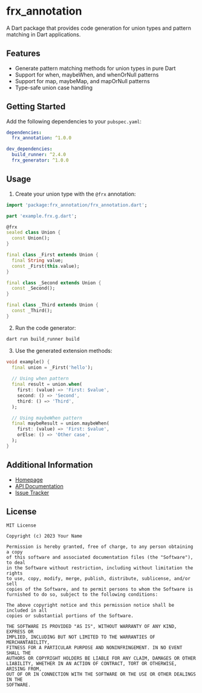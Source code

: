 # frx_annotation

A Dart package that provides code generation for union types and pattern matching in Dart applications.

## Features

- Generate pattern matching methods for union types in pure Dart
- Support for when, maybeWhen, and whenOrNull patterns
- Support for map, maybeMap, and mapOrNull patterns
- Type-safe union case handling

## Getting Started

Add the following dependencies to your `pubspec.yaml`:

```yaml
dependencies:
  frx_annotation: ^1.0.0

dev_dependencies:
  build_runner: ^2.4.0
  frx_generator: ^1.0.0
```

## Usage

1. Create your union type with the `@frx` annotation:

```dart
import 'package:frx_annotation/frx_annotation.dart';

part 'example.frx.g.dart';

@frx
sealed class Union {
  const Union();
}

final class _First extends Union {
  final String value;
  const _First(this.value);
}

final class _Second extends Union {
  const _Second();
}

final class _Third extends Union {
  const _Third();
}
```

2. Run the code generator:

```bash
dart run build_runner build
```

3. Use the generated extension methods:

```dart
void example() {
  final union = _First('hello');
  
  // Using when pattern
  final result = union.when(
    first: (value) => 'First: $value',
    second: () => 'Second',
    third: () => 'Third',
  );

  // Using maybeWhen pattern
  final maybeResult = union.maybeWhen(
    first: (value) => 'First: $value',
    orElse: () => 'Other case',
  );
}
```

## Additional Information

- [Homepage](https://github.com/yourusername/frx_annotation)
- [API Documentation](https://pub.dev/documentation/frx_annotation/latest/)
- [Issue Tracker](https://github.com/yourusername/frx_annotation/issues)

## License

```
MIT License

Copyright (c) 2023 Your Name

Permission is hereby granted, free of charge, to any person obtaining a copy
of this software and associated documentation files (the "Software"), to deal
in the Software without restriction, including without limitation the rights
to use, copy, modify, merge, publish, distribute, sublicense, and/or sell
copies of the Software, and to permit persons to whom the Software is
furnished to do so, subject to the following conditions:

The above copyright notice and this permission notice shall be included in all
copies or substantial portions of the Software.

THE SOFTWARE IS PROVIDED "AS IS", WITHOUT WARRANTY OF ANY KIND, EXPRESS OR
IMPLIED, INCLUDING BUT NOT LIMITED TO THE WARRANTIES OF MERCHANTABILITY,
FITNESS FOR A PARTICULAR PURPOSE AND NONINFRINGEMENT. IN NO EVENT SHALL THE
AUTHORS OR COPYRIGHT HOLDERS BE LIABLE FOR ANY CLAIM, DAMAGES OR OTHER
LIABILITY, WHETHER IN AN ACTION OF CONTRACT, TORT OR OTHERWISE, ARISING FROM,
OUT OF OR IN CONNECTION WITH THE SOFTWARE OR THE USE OR OTHER DEALINGS IN THE
SOFTWARE.
```
